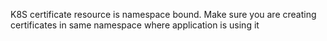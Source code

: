 K8S certificate resource is namespace bound. Make sure you are creating certificates in same namespace where 
application is using it